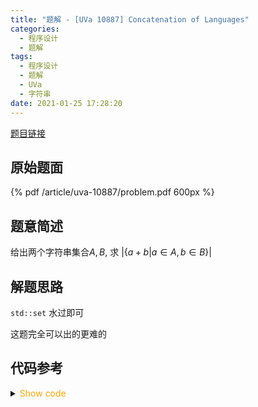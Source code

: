 ```yaml
---
title: "题解 - [UVa 10887] Concatenation of Languages"
categories:
  - 程序设计
  - 题解
tags:
  - 程序设计
  - 题解
  - UVa
  - 字符串
date: 2021-01-25 17:28:20
---
```


[题目链接](https://vjudge.net/problem/UVA-10887/origin)

<!-- more -->

## 原始题面

{% pdf /article/uva-10887/problem.pdf 600px %}

## 题意简述

给出两个字符串集合$A,B$, 求 $|\{a+b|a\in A,b\in B\}|$

## 解题思路

`std::set` 水过即可

这题完全可以出的更难的

## 代码参考

<details>
<summary><font color='orange'>Show code</font></summary>

{% icodeweb cpa title:UVA_10887 lang:cpp UVA/10887/0.cpp %}

</details>
